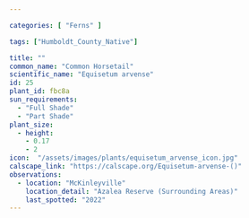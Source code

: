 ```yaml
---

categories: [ "Ferns" ]

tags: ["Humboldt_County_Native"]

title: ""
common_name: "Common Horsetail"
scientific_name: "Equisetum arvense"
id: 25
plant_id: fbc8a
sun_requirements:
  - "Full Shade"
  - "Part Shade"
plant_size:
  - height: 
    - 0.17
    - 2
icon:  "/assets/images/plants/equisetum_arvense_icon.jpg"
calscape_link: "https://calscape.org/Equisetum-arvense-()"
observations: 
  - location: "McKinleyville"
    location_detail: "Azalea Reserve (Surrounding Areas)"    
    last_spotted: "2022"
---
```


